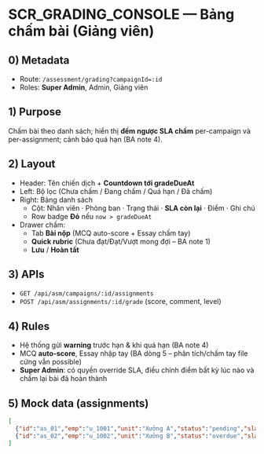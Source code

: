 # SCR_GRADING_CONSOLE — Bảng chấm bài (Giảng viên)

## 0) Metadata
- Route: `/assessment/grading?campaignId=:id` 
- Roles: **Super Admin**, Admin, Giảng viên

## 1) Purpose
Chấm bài theo danh sách; hiển thị **đếm ngược SLA chấm** per-campaign và per-assignment; cảnh báo quá hạn (BA note 4).

## 2) Layout
- Header: Tên chiến dịch + **Countdown tới gradeDueAt**
- Left: Bộ lọc (Chưa chấm / Đang chấm / Quá hạn / Đã chấm)
- Right: Bảng danh sách
  - Cột: Nhân viên · Phòng ban · Trạng thái · **SLA còn lại** · Điểm · Ghi chú
  - Row badge **Đỏ** nếu `now > gradeDueAt` 
- Drawer chấm:
  - Tab **Bài nộp** (MCQ auto-score + Essay chấm tay)
  - **Quick rubric** (Chưa đạt/Đạt/Vượt mong đợi – BA note 1)
  - **Lưu** / **Hoàn tất**

## 3) APIs
- `GET /api/asm/campaigns/:id/assignments` 
- `POST /api/asm/assignments/:id/grade`  (score, comment, level)

## 4) Rules
- Hệ thống gửi **warning** trước hạn & khi quá hạn (BA note 4)
- MCQ **auto-score**, Essay nhập tay (BA dòng 5 – phân tích/chấm tay file cứng vẫn possible)
- **Super Admin**: có quyền override SLA, điều chỉnh điểm bất kỳ lúc nào và chấm lại bài đã hoàn thành

## 5) Mock data (assignments)
```json
[
  {"id":"as_01","emp":"u_1001","unit":"Xưởng A","status":"pending","slaLeftMin": 720},
  {"id":"as_02","emp":"u_1002","unit":"Xưởng B","status":"overdue","slaLeftMin": -120}
]
```
